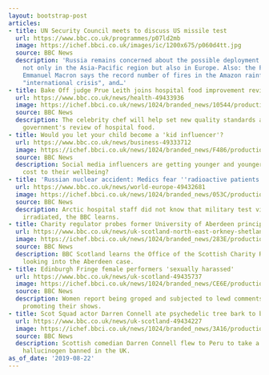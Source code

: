 ```yaml
---
layout: bootstrap-post
articles:
- title: UN Security Council meets to discuss US missile test
  url: https://www.bbc.co.uk/programmes/p07ld2mb
  image: https://ichef.bbci.co.uk/images/ic/1200x675/p060d4tt.jpg
  source: BBC News
  description: 'Russia remains concerned about the possible deployment of US missiles
    not only in the Asia-Pacific region but also in Europe. Also: the French President
    Emmanuel Macron says the record number of fires in the Amazon rainforest is an
    "international crisis", and…'
- title: Bake Off judge Prue Leith joins hospital food improvement review
  url: https://www.bbc.co.uk/news/health-49433936
  image: https://ichef.bbci.co.uk/news/1024/branded_news/10544/production/_98548866_pruebest_channel4.jpg
  source: BBC News
  description: The celebrity chef will help set new quality standards as part of the
    government's review of hospital food.
- title: Would you let your child become a 'kid influencer'?
  url: https://www.bbc.co.uk/news/business-49333712
  image: https://ichef.bbci.co.uk/news/1024/branded_news/F486/production/_108389526_f09bfa9e-3d39-43c2-8ec4-8e3a07719e71.jpg
  source: BBC News
  description: Social media influencers are getting younger and younger, but at what
    cost to their wellbeing?
- title: 'Russian nuclear accident: Medics fear ''radioactive patients'''
  url: https://www.bbc.co.uk/news/world-europe-49432681
  image: https://ichef.bbci.co.uk/news/1024/branded_news/053C/production/_108404310_rusintensivegetty22may19.jpg
  source: BBC News
  description: Arctic hospital staff did not know that military test victims were
    irradiated, the BBC learns.
- title: Charity regulator probes former University of Aberdeen principal's payment
  url: https://www.bbc.co.uk/news/uk-scotland-north-east-orkney-shetland-49433821
  image: https://ichef.bbci.co.uk/news/1024/branded_news/283E/production/_97520301_iandiamond976.jpg
  source: BBC News
  description: BBC Scotland learns the Office of the Scottish Charity Regulator is
    looking into the Aberdeen case.
- title: Edinburgh Fringe female performers 'sexually harassed'
  url: https://www.bbc.co.uk/news/uk-scotland-49435737
  image: https://ichef.bbci.co.uk/news/1024/branded_news/CE6E/production/_108464825_lizzie.jpg
  source: BBC News
  description: Women report being groped and subjected to lewd comments while out
    promoting their shows.
- title: Scot Squad actor Darren Connell ate psychedelic tree bark to beat depression
  url: https://www.bbc.co.uk/news/uk-scotland-49434227
  image: https://ichef.bbci.co.uk/news/1024/branded_news/3A16/production/_108407841_img_1558.jpg
  source: BBC News
  description: Scottish comedian Darren Connell flew to Peru to take a controversial
    hallucinogen banned in the UK.
as_of_date: '2019-08-22'
---
```


